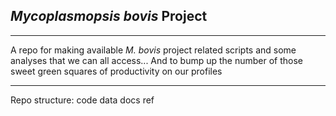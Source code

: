 ## *Mycoplasmopsis bovis* Project
- - -
A repo for making available *M. bovis* project related scripts and some analyses that we can all access... And to bump up the number of those sweet green squares of productivity on our profiles
- - -
Repo structure:
code
data
docs
ref
